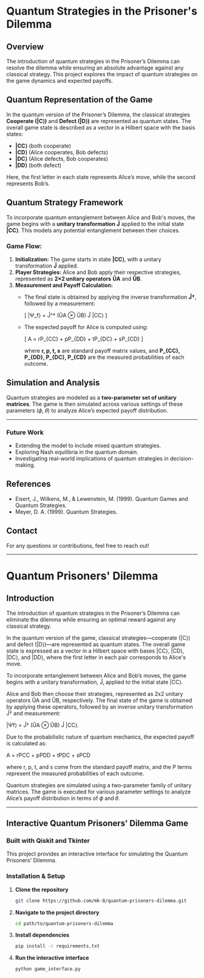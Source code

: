 # Quantum Strategies in the Prisoner's Dilemma

## Overview
The introduction of quantum strategies in the Prisoner’s Dilemma can resolve the dilemma while ensuring an absolute advantage against any classical strategy. This project explores the impact of quantum strategies on the game dynamics and expected payoffs.

## Quantum Representation of the Game
In the quantum version of the Prisoner’s Dilemma, the classical strategies **Cooperate (|C⟩)** and **Defect (|D⟩)** are represented as quantum states. The overall game state is described as a vector in a Hilbert space with the basis states:
- **|CC⟩** (both cooperate)
- **|CD⟩** (Alice cooperates, Bob defects)
- **|DC⟩** (Alice defects, Bob cooperates)
- **|DD⟩** (both defect)

Here, the first letter in each state represents Alice’s move, while the second represents Bob’s.

## Quantum Strategy Framework
To incorporate quantum entanglement between Alice and Bob's moves, the game begins with a **unitary transformation** **Ĵ** applied to the initial state **|CC⟩**. This models any potential entanglement between their choices.

### Game Flow:
1. **Initialization:** The game starts in state **|CC⟩**, with a unitary transformation **Ĵ** applied.
2. **Player Strategies:** Alice and Bob apply their respective strategies, represented as **2×2 unitary operators** **ÛA** and **ÛB**.
3. **Measurement and Payoff Calculation:**
   - The final state is obtained by applying the inverse transformation **Ĵ†**, followed by a measurement:
     
     \[ |Ѱ_f⟩ = Ĵ^† (ÛA ⊗ ÛB) Ĵ |CC⟩ \]
   
   - The expected payoff for Alice is computed using:
     
     \[ A = rP_{CC} + pP_{DD} + tP_{DC} + sP_{CD} \]
     
     where **r, p, t, s** are standard payoff matrix values, and **P_{CC}, P_{DD}, P_{DC}, P_{CD}** are the measured probabilities of each outcome.

## Simulation and Analysis
Quantum strategies are modeled as a **two-parameter set of unitary matrices**. The game is then simulated across various settings of these parameters (𝜙, 𝜃) to analyze Alice’s expected payoff distribution.

---
### Future Work
- Extending the model to include mixed quantum strategies.
- Exploring Nash equilibria in the quantum domain.
- Investigating real-world implications of quantum strategies in decision-making.

## References
- Eisert, J., Wilkens, M., & Lewenstein, M. (1999). Quantum Games and Quantum Strategies.
- Meyer, D. A. (1999). Quantum Strategies.

## Contact
For any questions or contributions, feel free to reach out!

---

# Quantum Prisoners' Dilemma

## Introduction
The introduction of quantum strategies in the Prisoner’s Dilemma can eliminate the dilemma while ensuring an optimal reward against any classical strategy.

In the quantum version of the game, classical strategies—cooperate (|C⟩) and defect (|D⟩)—are represented as quantum states. The overall game state is expressed as a vector in a Hilbert space with bases |CC⟩, |CD⟩, |DC⟩, and |DD⟩, where the first letter in each pair corresponds to Alice's move.

To incorporate entanglement between Alice and Bob’s moves, the game begins with a unitary transformation, Ĵ, applied to the initial state |CC⟩.

Alice and Bob then choose their strategies, represented as 2x2 unitary operators ÛA and ÛB, respectively. The final state of the game is obtained by applying these operators, followed by an inverse unitary transformation Ĵ† and measurement:

|Ѱf⟩ = Ĵ† (ÛA ⊗ ÛB) Ĵ |CC⟩.

Due to the probabilistic nature of quantum mechanics, the expected payoff is calculated as:

A = rPCC + pPDD + tPDC + sPCD

where r, p, t, and s come from the standard payoff matrix, and the P terms represent the measured probabilities of each outcome.

Quantum strategies are simulated using a two-parameter family of unitary matrices. The game is executed for various parameter settings to analyze Alice’s payoff distribution in terms of 𝜙 and 𝜃.

---

## Interactive Quantum Prisoners' Dilemma Game
### Built with Qiskit and Tkinter
This project provides an interactive interface for simulating the Quantum Prisoners' Dilemma.

### Installation & Setup
1. **Clone the repository**
   ```sh
   git clone https://github.com/mk-8/quantum-prisoners-dilemma.git
   ```
2. **Navigate to the project directory**
   ```sh
   cd path/to/quantum-prisoners-dilemma
   ```
3. **Install dependencies**
   ```sh
   pip install -r requirements.txt
   ```
4. **Run the interactive interface**
   ```sh
   python game_interface.py
   ```
